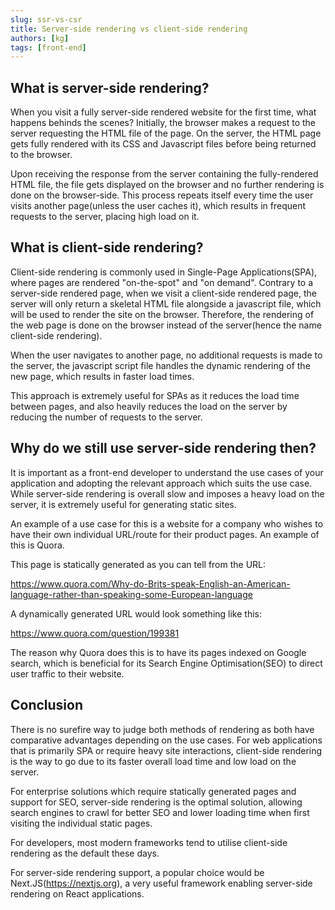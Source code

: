 ```yaml
---
slug: ssr-vs-csr
title: Server-side rendering vs client-side rendering
authors: [kg]
tags: [front-end]
---
```


## What is server-side rendering?

When you visit a fully server-side rendered website for the first time, what happens behinds the scenes?
Initially, the browser makes a request to the server requesting the HTML file of the page. On the server, the HTML page gets fully rendered with its CSS and Javascript files before being returned to the browser.

Upon receiving the response from the server containing the fully-rendered HTML file, the file gets displayed on the browser and no further rendering is done on the browser-side.
This process repeats itself every time the user visits another page(unless the user caches it), which results in frequent requests to the server, placing high load on it.

## What is client-side rendering?

Client-side rendering is commonly used in Single-Page Applications(SPA), where pages are rendered "on-the-spot" and "on demand".
Contrary to a server-side rendered page, when we visit a client-side rendered page, the server will only return a skeletal HTML file alongside a javascript file, which will be used to render the site on the browser. Therefore, the rendering of the web page is done on the browser instead of the server(hence the name client-side rendering).

When the user navigates to another page, no additional requests is made to the server, the javascript script file handles the dynamic rendering of the new page, which results in faster load times.

This approach is extremely useful for SPAs as it reduces the load time between pages, and also heavily reduces the load on the server by reducing the number of requests to the server.

## Why do we still use server-side rendering then?

It is important as a front-end developer to understand the use cases of your application and adopting the relevant approach which suits the use case.
While server-side rendering is overall slow and imposes a heavy load on the server, it is extremely useful for generating static sites.

An example of a use case for this is a website for a company who wishes to have their own individual URL/route for their product pages. An example of this is Quora.

This page is statically generated as you can tell from the URL:

https://www.quora.com/Why-do-Brits-speak-English-an-American-language-rather-than-speaking-some-European-language

A dynamically generated URL would look something like this:

https://www.quora.com/question/199381

The reason why Quora does this is to have its pages indexed on Google search, which is beneficial for its Search Engine Optimisation(SEO) to direct user traffic to their website.

## Conclusion

There is no surefire way to judge both methods of rendering as both have comparative advantages depending on the use cases.
For web applications that is primarily SPA or require heavy site interactions, client-side rendering is the way to go due to its faster overall load time and low load on the server.

For enterprise solutions which require statically generated pages and support for SEO, server-side rendering is the optimal solution, allowing search engines to crawl for better SEO and lower loading time when first visiting the individual static pages.

For developers, most modern frameworks tend to utilise client-side rendering as the default these days.

For server-side rendering support, a popular choice would be Next.JS(https://nextjs.org), a very useful framework enabling server-side rendering on React applications.
